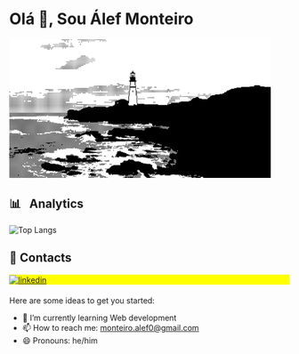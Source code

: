 <h1 align="left">Olá 👋, Sou Álef Monteiro</h1>
<div align="left">
      <img height="250" src="https://raw.githubusercontent.com/alef-monteiro/alef-monteiro/refs/heads/main/32f644ae8c49bc32eb9a38c5046e855f_original.webp" />

</div>

<div  align="left" style="border: none;">
   <h2>📊 &nbsp; Analytics </h2>
       <img src="https://github-readme-stats.vercel.app/api/top-langs/?username=anuraghazra&hide_progress=true&theme=react" alt="Top Langs" />
</div>

## 📩 Contacts 

<p align="left" style="background:yellow">
<a href="https://www.linkedin.com/in/%C3%A1lef-monteiro/" target="_blank">
  <img align="center" src="https://img.shields.io/badge/-Alef_Monteiro-05122A?style=flat&logo=linkedin" alt="linkedin"/>
</a>
</p>

####

Here are some ideas to get you started:

- 🌱 I’m currently learning Web development
- 📫 How to reach me: monteiro.alef0@gmail.com
- 😄 Pronouns: he/him
